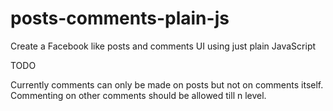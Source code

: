# posts-comments-plain-js
Create a Facebook like posts and comments UI using just plain JavaScript

TODO

Currently comments can only be made on posts but not on comments itself. Commenting on other comments should be allowed till n level.
